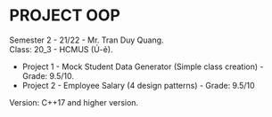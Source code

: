 # PROJECT OOP
Semester 2 - 21/22 - Mr. Tran Duy Quang. </br>
Class: 20_3 - HCMUS (Ú-ẻ).
 - Project 1 - Mock Student Data Generator (Simple class creation) - Grade: 9.5/10.
 - Project 2 - Employee Salary (4 design patterns) - Grade: 9.5/10 </br>

Version: C++17 and higher version.
